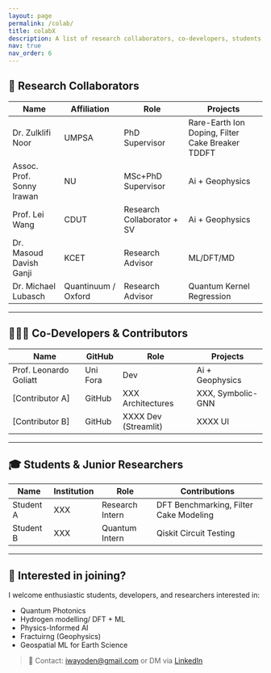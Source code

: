 ```yaml
---
layout: page
permalink: /colab/
title: colabX
description: A list of research collaborators, co-developers, students, and advisors who contribute to my work in quantum computing, AI, and computational sciences.
nav: true
nav_order: 6
---
```


## 🧪 Research Collaborators

| Name | Affiliation | Role | Projects |
|------|-------------|------|----------|
| Dr. Zulklifi Noor | UMPSA | PhD Supervisor | Rare-Earth Ion Doping, Filter Cake Breaker TDDFT |
| Assoc. Prof. Sonny Irawan | NU | MSc+PhD Supervisor | Ai + Geophysics |
| Prof. Lei Wang | CDUT | Research Collaborator + SV | Ai + Geophysics |
| Dr. Masoud Davish Ganji | KCET | Research Advisor | ML/DFT/MD |
| Dr. Michael Lubasch | Quantinuum / Oxford | Research Advisor | Quantum Kernel Regression |


---

## 👨🏽‍💻 Co-Developers & Contributors

| Name | GitHub | Role | Projects |
|------|--------|------|----------|
| Prof. Leonardo Goliatt | Uni Fora | Dev | Ai + Geophysics |
| [Contributor A] | GitHub | XXX Architectures | XXX, Symbolic-GNN |
| [Contributor B] | GitHub | XXXX Dev (Streamlit) | XXXX UI |

---

## 🎓 Students & Junior Researchers

| Name | Institution | Role | Contributions |
|------|-------------|------|----------------|
| Student A | XXX | Research Intern | DFT Benchmarking, Filter Cake Modeling |
| Student B | XXX | Quantum Intern | Qiskit Circuit Testing |

---

## 🧠 Interested in joining?

I welcome enthusiastic students, developers, and researchers interested in:
- Quantum Photonics
- Hydrogen modelling/ DFT + ML
- Physics-Informed AI
- Fractuirng (Geophysics)
- Geospatial ML for Earth Science

> 📩 Contact: iwayoden@gmail.com or DM via [LinkedIn](https://linkedin.com/in/dennis-wayo-765a38b1)
